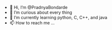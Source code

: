 - 👋 Hi, I’m @PradnyaBondarde
- 👀 I’m curious about every thing
- 🌱 I’m currently learning python, C, C++, and java
- 📫 How to reach me ...


